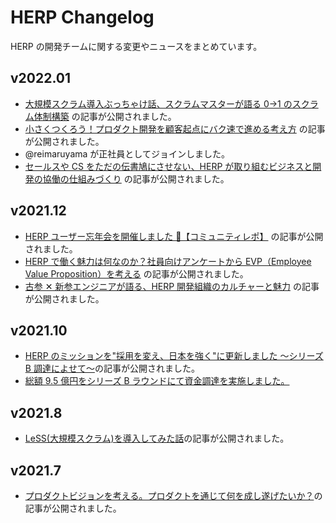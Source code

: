 # HERP Changelog

HERP の開発チームに関する変更やニュースをまとめています。

## v2022.01

- [大規模スクラム導入ぶっちゃけ話、スクラムマスターが語る 0→1 のスクラム体制構築](https://note.herp.co.jp/n/n241776162554) の記事が公開されました。
- [小さくつくろう！プロダクト開発を顧客起点にバク速で進める考え方](https://note.com/uxkong/n/n8b808f1e33fd) の記事が公開されました。
- @reimaruyama が正社員としてジョインしました。
- [セールスや CS をただの伝書鳩にさせない、HERP が取り組むビジネスと開発の協働の仕組みづくり](https://note.com/tomi_herp/n/nc9bb60d71ad6) の記事が公開されました。

## v2021.12

- [HERP ユーザー忘年会を開催しました 🍻【コミュニティレポ】](https://note.com/kadomai/n/nb0697226702e) の記事が公開されました。
- [HERP で働く魅力は何なのか？社員向けアンケートから EVP（Employee Value Proposition）を考える](https://note.com/tomi_herp/n/n06ada51c24d6) の記事が公開されました。
- [古参 ✕ 新参エンジニアが語る、HERP 開発組織のカルチャーと魅力](https://note.herp.co.jp/n/n6beb390dd910) の記事が公開されました。

## v2021.10

- [HERP のミッションを"採用を変え、日本を強く"に更新しました 〜シリーズ B 調達によせて〜](https://note.com/fabichirox/n/n69b934907b66)の記事が公開されました。
- [総額 9.5 億円をシリーズ B ラウンドにて資金調達を実施しました。](https://prtimes.jp/main/html/rd/p/000000040.000030340.html)

## v2021.8

- [LeSS(大規模スクラム)を導入してみた話](https://note.com/lambda_funtaro/n/n8ce81b43d15d)の記事が公開されました。

## v2021.7

- [プロダクトビジョンを考える。プロダクトを通じて何を成し遂げたいか？](https://note.com/uxkong/n/n722884365b39)の記事が公開されました。
